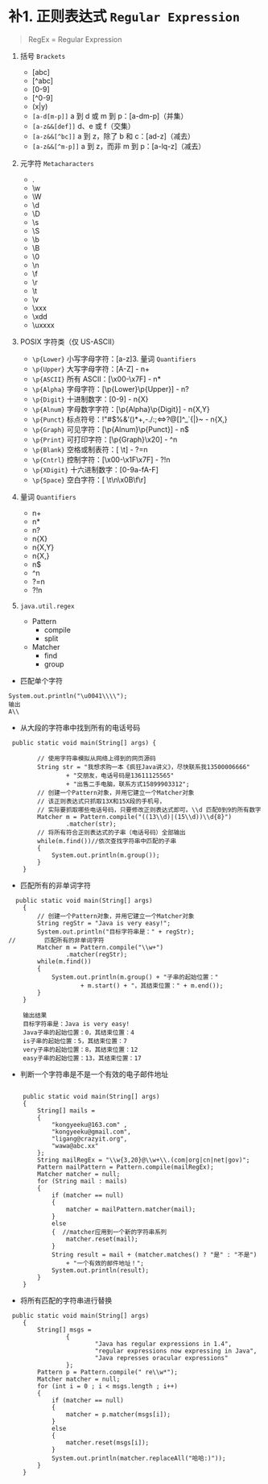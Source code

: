 # 补1. 正则表达式 `Regular Expression`

> RegEx = Regular Expression

1. 括号 `Brackets`
    - [abc]	
    - [^abc]	
    - [0-9]	
    - [^0-9]	
    - (x|y)	 
    - `[a-d[m-p]]`	a 到 d 或 m 到 p：[a-dm-p]（并集）
    - `[a-z&&[def]]`	d、e 或 f（交集）
    - `[a-z&&[^bc]]`	a 到 z，除了 b 和 c：[ad-z]（减去）
    - `[a-z&&[^m-p]]`	a 到 z，而非 m 到 p：[a-lq-z]（减去）           
    
2. 元字符 `Metacharacters`    
    - .	
    - \w	
    - \W	
    - \d
    - \D
    - \s
    - \S
    - \b
    - \B
    - \0
    - \n
    - \f
    - \r
    - \t
    - \v
    - \xxx
    - \xdd
    - \uxxxx

3. POSIX 字符类（仅 US-ASCII）    
    - `\p{Lower}`	小写字母字符：[a-z]3. 量词 `Quantifiers`    
    - `\p{Upper}`	大写字母字符：[A-Z]    - n+	
    - `\p{ASCII}`	所有 ASCII：[\x00-\x7F]    - n*	
    - `\p{Alpha}`	字母字符：[\p{Lower}\p{Upper}]    - n?	
    - `\p{Digit}`	十进制数字：[0-9]    - n{X}	
    - `\p{Alnum}`	字母数字字符：[\p{Alpha}\p{Digit}]    - n{X,Y}	
    - `\p{Punct}`	标点符号：!"#$%&'()*+,-./:;<=>?@[\]^_`{|}~    - n{X,}	
    - `\p{Graph}`	可见字符：[\p{Alnum}\p{Punct}]    - n$	
    - `\p{Print}`	可打印字符：[\p{Graph}\x20]    - ^n	
    - `\p{Blank}`	空格或制表符：[ \t]    - ?=n	
    - `\p{Cntrl}`	控制字符：[\x00-\x1F\x7F]    - ?!n	
    - `\p{XDigit}`	十六进制数字：[0-9a-fA-F]    
    - `\p{Space}`	空白字符：[ \t\n\x0B\f\r]

4. 量词 `Quantifiers`    
    - n+	
    - n*	
    - n?	
    - n{X}	
    - n{X,Y}	
    - n{X,}	
    - n$	
    - ^n	
    - ?=n	
    - ?!n	
    
5. `java.util.regex`

    - Pattern
        - compile
        - split
    - Matcher
        - find
        - group                    
    
    
- 匹配单个字符

```
System.out.println("\u0041\\\\");
输出
A\\
```
- 从大段的字符串中找到所有的电话号码

```
 public static void main(String[] args) {

        // 使用字符串模拟从网络上得到的网页源码
        String str = "我想求购一本《疯狂Java讲义》，尽快联系我13500006666"
                + "交朋友，电话号码是13611125565"
                + "出售二手电脑，联系方式15899903312";
        // 创建一个Pattern对象，并用它建立一个Matcher对象
        // 该正则表达式只抓取13X和15X段的手机号，
        // 实际要抓取哪些电话号码，只要修改正则表达式即可。\\d 匹配0到9的所有数字
        Matcher m = Pattern.compile("((13\\d)|(15\\d))\\d{8}")
                .matcher(str);
        // 将所有符合正则表达式的子串（电话号码）全部输出
        while(m.find())//依次查找字符串中匹配的子串
        {
            System.out.println(m.group());
        }
    }
```
-  匹配所有的非单词字符

```
  public static void main(String[] args)
    {
        // 创建一个Pattern对象，并用它建立一个Matcher对象
        String regStr = "Java is very easy!";
        System.out.println("目标字符串是：" + regStr);
//        匹配所有的非单词字符
        Matcher m = Pattern.compile("\\w+")
                .matcher(regStr);
        while(m.find())
        {
            System.out.println(m.group() + "子串的起始位置："
                    + m.start() + "，其结束位置：" + m.end());
        }
    }
    
    输出结果
    目标字符串是：Java is very easy!
    Java子串的起始位置：0，其结束位置：4
    is子串的起始位置：5，其结束位置：7
    very子串的起始位置：8，其结束位置：12
    easy子串的起始位置：13，其结束位置：17
```
- 判断一个字符串是不是一个有效的电子邮件地址

```

	public static void main(String[] args)
	{
		String[] mails =
		{
			"kongyeeku@163.com" ,
			"kongyeeku@gmail.com",
			"ligang@crazyit.org",
			"wawa@abc.xx"
		};
		String mailRegEx = "\\w{3,20}@\\w+\\.(com|org|cn|net|gov)";
		Pattern mailPattern = Pattern.compile(mailRegEx);
		Matcher matcher = null;
		for (String mail : mails)
		{
			if (matcher == null)
			{
				matcher = mailPattern.matcher(mail);
			}
			else
			{  //matcher应用到一个新的字符串系列
				matcher.reset(mail);
			}
			String result = mail + (matcher.matches() ? "是" : "不是")
				+ "一个有效的邮件地址！";
			System.out.println(result);
		}
	}
```
- 将所有匹配的字符串进行替换

```
 public static void main(String[] args)
    {
        String[] msgs =
                {
                        "Java has regular expressions in 1.4",
                        "regular expressions now expressing in Java",
                        "Java represses oracular expressions"
                };
        Pattern p = Pattern.compile(" re\\w*");
        Matcher matcher = null;
        for (int i = 0 ; i < msgs.length ; i++)
        {
            if (matcher == null)
            {
                matcher = p.matcher(msgs[i]);
            }
            else
            {
                matcher.reset(msgs[i]);
            }
            System.out.println(matcher.replaceAll("哈哈:)"));
        }
    }
```